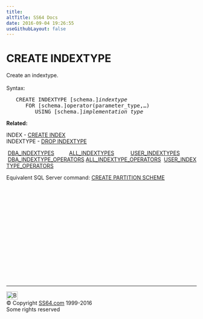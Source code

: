 ```yaml
---
title:
altTitle: SS64 Docs
date: 2016-09-04 19:26:55
useGithubLayout: false
---
```

<!-- #BeginLibraryItem "/Library/head_ora.lbi" --><!-- #EndLibraryItem --><h1>CREATE INDEXTYPE</h1> 
<p>Create an indextype.<br>
  <br>
  Syntax:</p>
<pre>   CREATE INDEXTYPE [schema.]<i>indextype</i> 
      FOR [schema.]operator(parameter_type,…)
         USING [schema.]<i>implementation_type</i>
</pre>
<p><b>Related:</b></p>
<p>INDEX - <a href="index_c.html">CREATE INDEX</a><br>
INDEXTYPE - <a href="indextype_d.html">DROP INDEXTYPE</a></p>
<p class="code">&nbsp;<a href="../orad/DBA_INDEXTYPES.html">DBA_INDEXTYPES</a>&nbsp;&nbsp;&nbsp;&nbsp;&nbsp;&nbsp;&nbsp;&nbsp;&nbsp;&nbsp;<a href="../orad/ALL_INDEXTYPES.html">ALL_INDEXTYPES</a>&nbsp;&nbsp;&nbsp;&nbsp;&nbsp;&nbsp;&nbsp;&nbsp;&nbsp;&nbsp;&nbsp;<a href="../orad/USER_INDEXTYPES.html">USER_INDEXTYPES</a> <br> 
&nbsp;<a href="../orad/DBA_INDEXTYPE_OPERATORS.html">DBA_INDEXTYPE_OPERATORS</a>&nbsp;<a href="../orad/ALL_INDEXTYPE_OPERATORS.html">ALL_INDEXTYPE_OPERATORS</a>&nbsp;&nbsp;<a href="../orad/USER_INDEXTYPE_OPERATORS.html">USER_INDEXTYPE_OPERATORS</a></p>
<p>Equivalent SQL Server command: <a href="../sql/ptnscheme_c.html">CREATE PARTITION SCHEME</a></p><!-- #BeginLibraryItem "/Library/foot_ora.lbi" --><p>
<!-- oracle-footer -->
<ins class="adsbygoogle" style="display:inline-block;width:300px;height:250px" data-ad-client="ca-pub-6140977852749469" data-ad-slot="4275490898"></ins>
<script>
(adsbygoogle = window.adsbygoogle || []).push({});
</script></p>
<hr>
<div id="bl" class="footer"><a href="indextype_c.html#"><img src="../images/top.png" width="30" height="22" alt="Back to the Top"></a></div>
<div id="br" class="footer, tagline">© Copyright <a href="http://ss64.com/">SS64.com</a> 1999-2016<br>
Some rights reserved</div><!-- #EndLibraryItem -->

